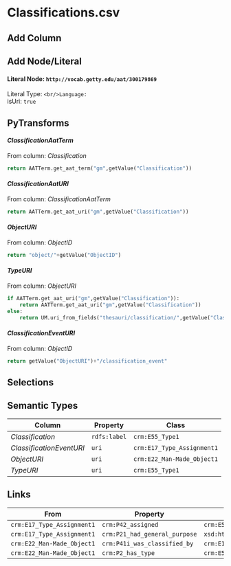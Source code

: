 # Classifications.csv

## Add Column

## Add Node/Literal
#### Literal Node: `http://vocab.getty.edu/aat/300179869`
Literal Type: ``
<br/>Language: ``
<br/>isUri: `true`


## PyTransforms
#### _ClassificationAatTerm_
From column: _Classification_
``` python
return AATTerm.get_aat_term("gm",getValue("Classification"))
```

#### _ClassificationAatURI_
From column: _ClassificationAatTerm_
``` python
return AATTerm.get_aat_uri("gm",getValue("Classification"))
```

#### _ObjectURI_
From column: _ObjectID_
``` python
return "object/"+getValue("ObjectID")
```

#### _TypeURI_
From column: _ObjectURI_
``` python
if AATTerm.get_aat_uri("gm",getValue("Classification")):
    return AATTerm.get_aat_uri("gm",getValue("Classification"))
else:
    return UM.uri_from_fields("thesauri/classification/",getValue("Classification"))
```

#### _ClassificationEventURI_
From column: _ObjectID_
``` python
return getValue("ObjectURI")+"/classification_event"
```


## Selections

## Semantic Types
| Column | Property | Class |
|  ----- | -------- | ----- |
| _Classification_ | `rdfs:label` | `crm:E55_Type1`|
| _ClassificationEventURI_ | `uri` | `crm:E17_Type_Assignment1`|
| _ObjectURI_ | `uri` | `crm:E22_Man-Made_Object1`|
| _TypeURI_ | `uri` | `crm:E55_Type1`|


## Links
| From | Property | To |
|  --- | -------- | ---|
| `crm:E17_Type_Assignment1` | `crm:P42_assigned` | `crm:E55_Type1`|
| `crm:E17_Type_Assignment1` | `crm:P21_had_general_purpose` | `xsd:http://vocab.getty.edu/aat/300179869`|
| `crm:E22_Man-Made_Object1` | `crm:P41i_was_classified_by` | `crm:E17_Type_Assignment1`|
| `crm:E22_Man-Made_Object1` | `crm:P2_has_type` | `crm:E55_Type1`|
